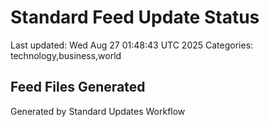 # Standard Feed Update Status
Last updated: Wed Aug 27 01:48:43 UTC 2025
Categories: technology,business,world

## Feed Files Generated

Generated by Standard Updates Workflow
